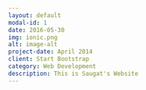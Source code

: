 ```yaml
---
layout: default
modal-id: 1
date: 2016-05-30
img: ionic.png
alt: image-alt
project-date: April 2014
client: Start Bootstrap
category: Web Development
description: This is Saugat's Website
---
```

